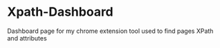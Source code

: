 # Xpath-Dashboard
Dashboard page for my chrome extension tool used to find pages XPath and attributes
